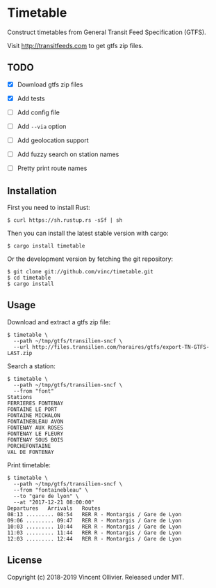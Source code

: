 Timetable
=========

Construct timetables from General Transit Feed Specification (GTFS).

Visit http://transitfeeds.com to get gtfs zip files.


TODO
----

- [x] Download gtfs zip files
- [x] Add tests
- [ ] Add config file
- [ ] Add `--via` option
- [ ] Add geolocation support
- [ ] Add fuzzy search on station names
- [ ] Pretty print route names


Installation
------------

First you need to install Rust:

    $ curl https://sh.rustup.rs -sSf | sh

Then you can install the latest stable version with cargo:

    $ cargo install timetable

Or the development version by fetching the git repository:

    $ git clone git://github.com/vinc/timetable.git
    $ cd timetable
    $ cargo install


Usage
-----

Download and extract a gtfs zip file:

    $ timetable \
      --path ~/tmp/gtfs/transilien-sncf \
      --url http://files.transilien.com/horaires/gtfs/export-TN-GTFS-LAST.zip

Search a station:

    $ timetable \
      --path ~/tmp/gtfs/transilien-sncf \
      --from "font"
    Stations
    FERRIERES FONTENAY
    FONTAINE LE PORT
    FONTAINE MICHALON
    FONTAINEBLEAU AVON
    FONTENAY AUX ROSES
    FONTENAY LE FLEURY
    FONTENAY SOUS BOIS
    PORCHEFONTAINE
    VAL DE FONTENAY

Print timetable:

    $ timetable \
      --path ~/tmp/gtfs/transilien-sncf \
      --from "fontainebleau" \
      --to "gare de lyon" \
      --at "2017-12-21 08:00:00"
    Departures   Arrivals   Routes
    08:13 ......... 08:54   RER R - Montargis / Gare de Lyon
    09:06 ......... 09:47   RER R - Montargis / Gare de Lyon
    10:03 ......... 10:44   RER R - Montargis / Gare de Lyon
    11:03 ......... 11:44   RER R - Montargis / Gare de Lyon
    12:03 ......... 12:44   RER R - Montargis / Gare de Lyon


License
-------

Copyright (c) 2018-2019 Vincent Ollivier. Released under MIT.
